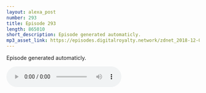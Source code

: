 ```yaml
---
layout: alexa_post
number: 293
title: Episode 293
length: 865010
short_description: Episode generated automaticly.
mp3_asset_link: https://episodes.digitalroyalty.network/zdnet_2018-12-04_01-00-09.mp3
---
```


Episode generated automaticly.

<audio controls>
    <source src="{{ page.mp3_asset_link }}" type="audio/mpeg">
</audio>